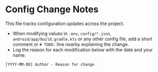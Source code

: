 # Config Change Notes

This file tracks configuration updates across the project.

- When modifying values in `.env`, `config/*.json`, `android/app/build.gradle.kts` or any other config file, add a short comment or `# TODO:` line nearby explaining the change.
- Log the reason for each modification below with the date and your name.

```
[YYYY-MM-DD] Author - Reason for change
```

